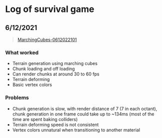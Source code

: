 # Log of survival game
## 6/12/2021
<blockquote class="imgur-embed-pub" lang="en" data-id="4WU9kFC"  ><a href="//imgur.com/4WU9kFC">MarchingCubes-0612022101</a></blockquote><script async src="//s.imgur.com/min/embed.js" charset="utf-8"></script>

### What worked
- Terrain generation using marching cubes
- Chunk loading and off loading
- Can render chunks at around 30 to 60 fps
- Terrain deforming
- Basic vertex colors

### Problems
- Chunk generation is slow, with render distance of 7 (7 in each octant), chunk generation in one frame could take up to ~134ms (most of the time are spent baking colliders)
- Terrain deforming speed is not consistent
- Vertex colors unnatural when transitioning to another material